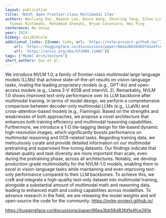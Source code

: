 ```yaml
---
layout: publication
title: 'NVLM: Open Frontier-class Multimodal Llms'
authors: Wenliang Dai, Nayeon Lee, Boxin Wang, Zhuoling Yang, Zihan Liu, Jon Barker,
  Tuomas Rintamaki, Mohammad Shoeybi, Bryan Catanzaro, Wei Ping
conference: No Venue
year: 2024
bibkey: dai2024nvlm
additional_links: [{name: Code, url: 'https://nvlm-project.github.io/'}, {name: Code,
    url: 'https://huggingface.co/discussions/paper/66ea3bb56d83fd1e4fce261e'}, {name: Paper,
    url: 'https://arxiv.org/abs/hf2409.11402'}]
tags: ["Model Architecture"]
short_authors: Dai et al.
---
```

We introduce NVLM 1.0, a family of frontier-class multimodal large language models (LLMs) that achieve state-of-the-art results on vision-language tasks, rivaling the leading proprietary models (e.g., GPT-4o) and open-access models (e.g., Llama 3-V 405B and InternVL 2). Remarkably, NVLM 1.0 shows improved text-only performance over its LLM backbone after multimodal training. In terms of model design, we perform a comprehensive comparison between decoder-only multimodal LLMs (e.g., LLaVA) and cross-attention-based models (e.g., Flamingo). Based on the strengths and weaknesses of both approaches, we propose a novel architecture that enhances both training efficiency and multimodal reasoning capabilities. Furthermore, we introduce a 1-D tile-tagging design for tile-based dynamic high-resolution images, which significantly boosts performance on multimodal reasoning and OCR-related tasks. Regarding training data, we meticulously curate and provide detailed information on our multimodal pretraining and supervised fine-tuning datasets. Our findings indicate that dataset quality and task diversity are more important than scale, even during the pretraining phase, across all architectures. Notably, we develop production-grade multimodality for the NVLM-1.0 models, enabling them to excel in vision-language tasks while maintaining and even improving text-only performance compared to their LLM backbones. To achieve this, we craft and integrate a high-quality text-only dataset into multimodal training, alongside a substantial amount of multimodal math and reasoning data, leading to enhanced math and coding capabilities across modalities. To advance research in the field, we are releasing the model weights and will open-source the code for the community: https://nvlm-project.github.io/.

https://huggingface.co/discussions/paper/66ea3bb56d83fd1e4fce261e
